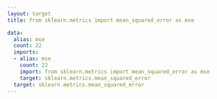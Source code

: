```yaml
---
layout: target
title: from sklearn.metrics import mean_squared_error as mse

data:
  alias: mse
  count: 22
  imports:
  - alias: mse
    count: 22
    import: from sklearn.metrics import mean_squared_error as mse
    target: sklearn.metrics.mean_squared_error
  target: sklearn.metrics.mean_squared_error
---
```

